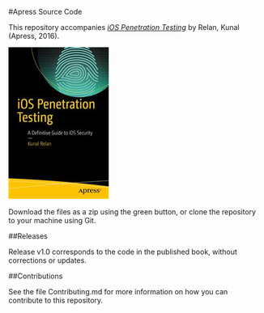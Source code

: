 #Apress Source Code

This repository accompanies [*iOS Penetration Testing*](http://www.apress.com/9781484223543) by Relan, Kunal (Apress, 2016).

![Cover image](9781484223543.jpg)

Download the files as a zip using the green button, or clone the repository to your machine using Git.

##Releases

Release v1.0 corresponds to the code in the published book, without corrections or updates.

##Contributions

See the file Contributing.md for more information on how you can contribute to this repository.
